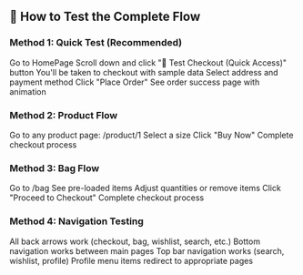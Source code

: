 ## 🎯 How to Test the Complete Flow

### Method 1: Quick Test (Recommended)
Go to HomePage
Scroll down and click "🛒 Test Checkout (Quick Access)" button
You'll be taken to checkout with sample data
Select address and payment method
Click "Place Order"
See order success page with animation

### Method 2: Product Flow
Go to any product page: /product/1
Select a size
Click "Buy Now"
Complete checkout process

### Method 3: Bag Flow
Go to /bag
See pre-loaded items
Adjust quantities or remove items
Click "Proceed to Checkout"
Complete checkout process

### Method 4: Navigation Testing
All back arrows work (checkout, bag, wishlist, search, etc.)
Bottom navigation works between main pages
Top bar navigation works (search, wishlist, profile)
Profile menu items redirect to appropriate pages